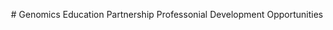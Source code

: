 <p style="text-align: center;"># Genomics Education Partnership Professonial Development Opportunities</p>


